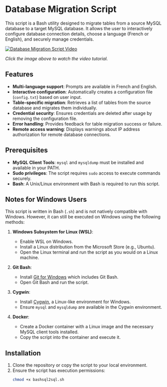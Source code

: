 # Database Migration Script

This script is a Bash utility designed to migrate tables from a source MySQL database to a target MySQL database. It allows the user to interactively configure database connection details, choose a language (French or English), and securely manage credentials.

[![Database Migration Script Video](https://img.youtube.com/vi/XACP_yGrV48/0.jpg)](https://youtu.be/XACP_yGrV48)

*Click the image above to watch the video tutorial.*

## Features

- **Multi-language support**: Prompts are available in French and English.
- **Interactive configuration**: Automatically creates a configuration file (`config.txt`) based on user input.
- **Table-specific migration**: Retrieves a list of tables from the source database and migrates them individually.
- **Credential security**: Ensures credentials are deleted after usage by removing the configuration file.
- **Error handling**: Provides feedback for table migration success or failure.
- **Remote access warning**: Displays warnings about IP address authorization for remote database connections.

## Prerequisites

- **MySQL Client Tools**: `mysql` and `mysqldump` must be installed and available in your PATH.
- **Sudo privileges**: The script requires `sudo` access to execute commands securely.
- **Bash**: A Unix/Linux environment with Bash is required to run this script.

## Notes for Windows Users

This script is written in Bash (`.sh`) and is not natively compatible with Windows. However, it can still be executed on Windows using the following methods:

1. **Windows Subsystem for Linux (WSL)**:
   - Enable WSL on Windows.
   - Install a Linux distribution from the Microsoft Store (e.g., Ubuntu).
   - Open the Linux terminal and run the script as you would on a Linux machine.

2. **Git Bash**:
   - Install [Git for Windows](https://git-scm.com/) which includes Git Bash.
   - Open Git Bash and run the script.

3. **Cygwin**:
   - Install [Cygwin](https://www.cygwin.com/), a Linux-like environment for Windows.
   - Ensure `mysql` and `mysqldump` are available in the Cygwin environment.

4. **Docker**:
   - Create a Docker container with a Linux image and the necessary MySQL client tools installed.
   - Copy the script into the container and execute it.

## Installation

1. Clone the repository or copy the script to your local environment.
2. Ensure the script has execution permissions:
   ```bash
   chmod +x bashsql2sql.sh

